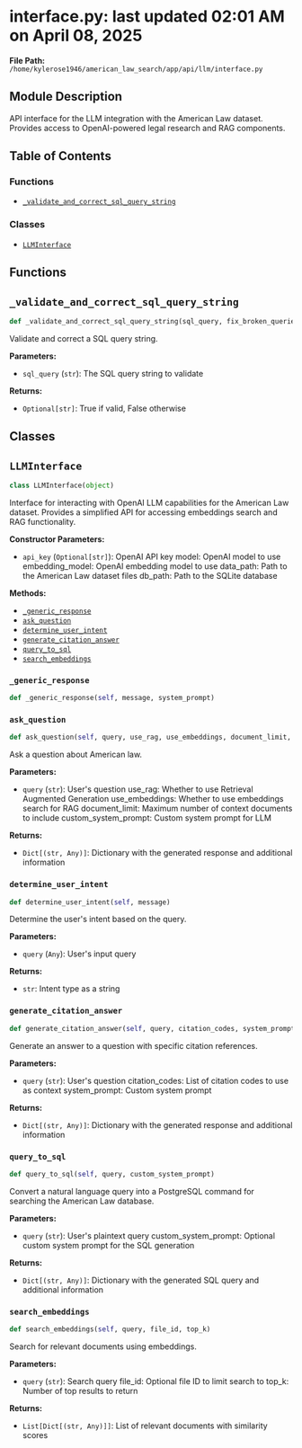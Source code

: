 # interface.py: last updated 02:01 AM on April 08, 2025

**File Path:** `/home/kylerose1946/american_law_search/app/api/llm/interface.py`

## Module Description

API interface for the LLM integration with the American Law dataset.
Provides access to OpenAI-powered legal research and RAG components.

## Table of Contents

### Functions

- [`_validate_and_correct_sql_query_string`](#_validate_and_correct_sql_query_string)

### Classes

- [`LLMInterface`](#llminterface)

## Functions

## `_validate_and_correct_sql_query_string`

```python
def _validate_and_correct_sql_query_string(sql_query, fix_broken_queries)
```

Validate and correct a SQL query string.

**Parameters:**

- `sql_query` (`str`): The SQL query string to validate

**Returns:**

- `Optional[str]`: True if valid, False otherwise

## Classes

## `LLMInterface`

```python
class LLMInterface(object)
```

Interface for interacting with OpenAI LLM capabilities for the American Law dataset.
Provides a simplified API for accessing embeddings search and RAG functionality.

**Constructor Parameters:**

- `api_key` (`Optional[str]`): OpenAI API key
model: OpenAI model to use
embedding_model: OpenAI embedding model to use
data_path: Path to the American Law dataset files
db_path: Path to the SQLite database

**Methods:**

- [`_generic_response`](#llminterface_generic_response)
- [`ask_question`](#llminterfaceask_question)
- [`determine_user_intent`](#llminterfacedetermine_user_intent)
- [`generate_citation_answer`](#llminterfacegenerate_citation_answer)
- [`query_to_sql`](#llminterfacequery_to_sql)
- [`search_embeddings`](#llminterfacesearch_embeddings)

### `_generic_response`

```python
def _generic_response(self, message, system_prompt)
```

### `ask_question`

```python
def ask_question(self, query, use_rag, use_embeddings, document_limit, custom_system_prompt)
```

Ask a question about American law.

**Parameters:**

- `query` (`str`): User's question
use_rag: Whether to use Retrieval Augmented Generation
use_embeddings: Whether to use embeddings search for RAG
document_limit: Maximum number of context documents to include
custom_system_prompt: Custom system prompt for LLM

**Returns:**

- `Dict[(str, Any)]`: Dictionary with the generated response and additional information

### `determine_user_intent`

```python
def determine_user_intent(self, message)
```

Determine the user's intent based on the query.

**Parameters:**

- `query` (`Any`): User's input query

**Returns:**

- `str`: Intent type as a string

### `generate_citation_answer`

```python
def generate_citation_answer(self, query, citation_codes, system_prompt)
```

Generate an answer to a question with specific citation references.

**Parameters:**

- `query` (`str`): User's question
citation_codes: List of citation codes to use as context
system_prompt: Custom system prompt

**Returns:**

- `Dict[(str, Any)]`: Dictionary with the generated response and additional information

### `query_to_sql`

```python
def query_to_sql(self, query, custom_system_prompt)
```

Convert a natural language query into a PostgreSQL command for searching the American Law database.

**Parameters:**

- `query` (`str`): User's plaintext query
custom_system_prompt: Optional custom system prompt for the SQL generation

**Returns:**

- `Dict[(str, Any)]`: Dictionary with the generated SQL query and additional information

### `search_embeddings`

```python
def search_embeddings(self, query, file_id, top_k)
```

Search for relevant documents using embeddings.

**Parameters:**

- `query` (`str`): Search query
file_id: Optional file ID to limit search to
top_k: Number of top results to return

**Returns:**

- `List[Dict[(str, Any)]]`: List of relevant documents with similarity scores
